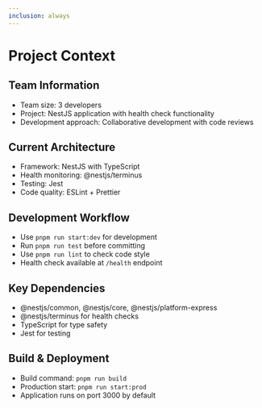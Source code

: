 ```yaml
---
inclusion: always
---
```


# Project Context

## Team Information

- Team size: 3 developers
- Project: NestJS application with health check functionality
- Development approach: Collaborative development with code reviews

## Current Architecture

- Framework: NestJS with TypeScript
- Health monitoring: @nestjs/terminus
- Testing: Jest
- Code quality: ESLint + Prettier

## Development Workflow

- Use `pnpm run start:dev` for development
- Run `pnpm run test` before committing
- Use `pnpm run lint` to check code style
- Health check available at `/health` endpoint

## Key Dependencies

- @nestjs/common, @nestjs/core, @nestjs/platform-express
- @nestjs/terminus for health checks
- TypeScript for type safety
- Jest for testing

## Build & Deployment

- Build command: `pnpm run build`
- Production start: `pnpm run start:prod`
- Application runs on port 3000 by default
